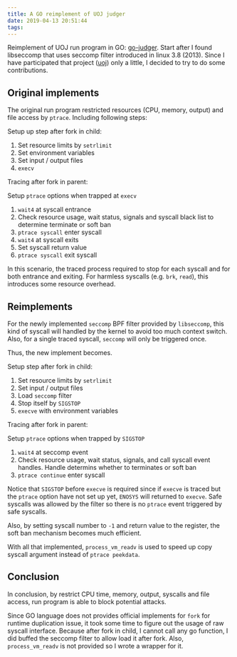 ```yaml
---
title: A GO reimplement of UOJ judger
date: 2019-04-13 20:51:44
tags:
---
```


Reimplement of UOJ run program in GO: [go-judger](https://github.com/criyle/go-judger). Start after I found libseccomp that uses seccomp filter introduced in linux 3.8 (2013). Since I have participated that project ([uoj](https://github.com/vfleaking/uoj)) only a little, I decided to try to do some contributions.

## Original implements

The original run program restricted resources (CPU, memory, output) and file access by `ptrace`. Including following steps:

Setup up step after fork in child:

1. Set resource limits by `setrlimit`
2. Set environment variables
3. Set input / output files
4. `execv`

Tracing after fork in parent:

Setup `ptrace` options when trapped at `execv`

1. `wait4` at syscall entrance
2. Check resource usage, wait status, signals and syscall black list to determine terminate or soft ban
3. `ptrace syscall` enter syscall
4. `wait4` at syscall exits
5. Set syscall return value
6. `ptrace syscall` exit syscall

In this scenario, the traced process required to stop for each syscall and for both entrance and exiting. For harmless syscalls (e.g. `brk`, `read`), this introduces some resource overhead.

## Reimplements

For the newly implemented `seccomp` BPF filter provided by `libseccomp`, this kind of syscall will handled by the kernel to avoid too much context switch. Also, for a single traced syscall, `seccomp` will only be triggered once.

Thus, the new implement becomes.

Setup step after fork in child:

1. Set resource limits by `setrlimit`
2. Set input / output files
3. Load `seccomp` filter
4. Stop itself by `SIGSTOP`
5. `execve` with environment variables

Tracing after fork in parent:

Setup `ptrace` options when trapped by `SIGSTOP`

1. `wait4` at seccomp event
2. Check resource usage, wait status, signals, and call syscall event handles. Handle determins whether to terminates or soft ban
3. `ptrace continue` enter syscall

Notice that `SIGSTOP` before `execve` is required since if `execve` is traced but the `ptrace` option have not set up yet, `ENOSYS` will returned to `execve`. Safe syscalls was allowed by the filter so there is no `ptrace` event triggered by safe syscalls.

Also, by setting syscall number to `-1` and return value to the register, the soft ban mechanism becomes much efficient.

With all that implemented, `process_vm_readv` is used to speed up copy syscall argument instead of `ptrace peekdata`.

## Conclusion

In conclusion, by restrict CPU time, memory, output, syscalls and file access, run program is able to block potential attacks.

Since GO language does not provides official implements for `fork` for runtime duplication issue, it took some time to figure out the usage of raw syscall interface. Because after fork in child, I cannot call any go function, I did buffed the seccomp filter to allow load it after fork. Also, `process_vm_readv` is not provided so I wrote a wrapper for it.

